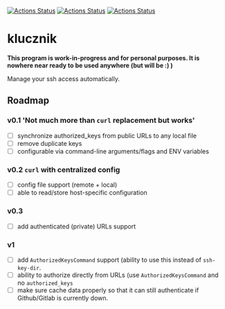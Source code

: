 [![Actions Status](https://github.com/konradmalik/klucznik/actions/workflows/linting.yml/badge.svg)](https://github.com/konradmalik/klucznik/actions)
[![Actions Status](https://github.com/konradmalik/klucznik/actions/workflows/tests.yml/badge.svg)](https://github.com/konradmalik/klucznik/actions)
[![Actions Status](https://github.com/konradmalik/klucznik/actions/workflows/nix.yml/badge.svg)](https://github.com/konradmalik/klucznik/actions)

# klucznik

**This program is work-in-progress and for personal purposes. It is nowhere near ready to be used anywhere (but will be :) )**

Manage your ssh access automatically.

## Roadmap

### v0.1 'Not much more than `curl` replacement but works'

- [ ] synchronize authorized_keys from public URLs to any local file
- [ ] remove duplicate keys
- [ ] configurable via command-line arguments/flags and ENV variables

### v0.2 `curl` with centralized config

- [ ] config file support (remote + local)
- [ ] able to read/store host-specific configuration

### v0.3

- [ ] add authenticated (private) URLs support

### v1

- [ ] add `AuthorizedKeysCommand` support (ability to use this instead of `ssh-key-dir`.
- [ ] ability to authorize directly from URLs (use `AuthorizedKeysCommand` and no `authorized_keys`
- [ ] make sure cache data properly so that it can still authenticate if Github/Gitlab is currently down.
